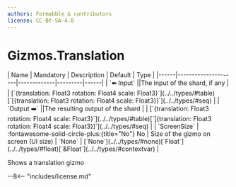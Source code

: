 ```yaml
---
authors: Formabble & contributors
license: CC-BY-SA-4.0
---
```



# Gizmos.Translation

<div class="sh-parameters" markdown="1">
| Name | Mandatory | Description | Default | Type |
|------|---------------------|-------------|---------|------|
| `⬅️ Input` ||The input of the shard, if any | | [`{translation: Float3 rotation: Float4 scale: Float3}`](../../types/#table)[`[{translation: Float3 rotation: Float4 scale: Float3}]`](../../types/#seq) |
| `Output ➡️` ||The resulting output of the shard | | [`{translation: Float3 rotation: Float4 scale: Float3}`](../../types/#table)[`[{translation: Float3 rotation: Float4 scale: Float3}]`](../../types/#seq) |
| `ScreenSize` | :fontawesome-solid-circle-plus:{title="No"} No  | Size of the gizmo on screen (UI size) | `None` | [`None`](../../types/#none)[`Float`](../../types/#float)[`&Float`](../../types/#contextvar) |

</div>

Shows a translation gizmo

--8<-- "includes/license.md"

